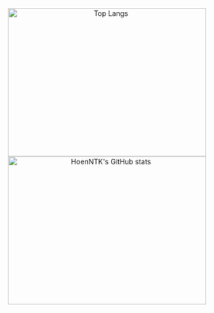 <div align="center">
    <img width=400 height=300 alt="Top Langs" src="https://github-readme-stats.vercel.app/api/top-langs/?username=hoenntk68&theme=dark&hide_border=false&include_all_commits=false&count_private=false&layout=compact&hide=lua">
    <img width=400 height=300 alt="HoenNTK's GitHub stats" src="https://github-readme-stats.vercel.app/api?username=hoenntk68&theme=dark&hide_border=false&include_all_commits=false&count_private=false">
</div>

<!--
**hoenntk68/hoenntk68** is a ✨ _special_ ✨ repository because its `README.md` (this file) appears on your GitHub profile.

Here are some ideas to get you started:

- 🔭 I’m currently working on ...
- 🌱 I’m currently learning ...
- 👯 I’m looking to collaborate on ...
- 🤔 I’m looking for help with ...
- 💬 Ask me about ...
- 📫 How to reach me: ...
- 😄 Pronouns: ...
- ⚡ Fun fact: ...
-->
